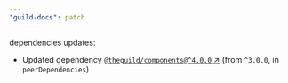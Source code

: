 ```yaml
---
"guild-docs": patch
---
```


dependencies updates: 

- Updated dependency [`@theguild/components@^4.0.0` ↗︎](https://www.npmjs.com/package/@theguild/components/v/null) (from `^3.0.0`, in `peerDependencies`)
